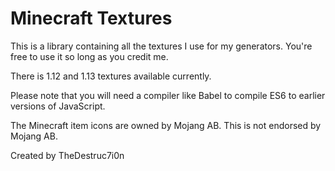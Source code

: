 # Minecraft Textures
This is a library containing all the textures I use for my generators. You're free to use it so long as you credit me.

There is 1.12 and 1.13 textures available currently.

Please note that you will need a compiler like Babel to compile ES6 to earlier versions of JavaScript.

The Minecraft item icons are owned by Mojang AB.
This is not endorsed by Mojang AB.

Created by TheDestruc7i0n